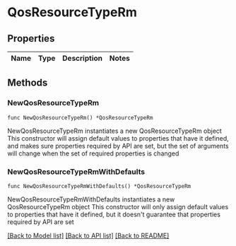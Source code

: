 # QosResourceTypeRm

## Properties

Name | Type | Description | Notes
------------ | ------------- | ------------- | -------------

## Methods

### NewQosResourceTypeRm

`func NewQosResourceTypeRm() *QosResourceTypeRm`

NewQosResourceTypeRm instantiates a new QosResourceTypeRm object
This constructor will assign default values to properties that have it defined,
and makes sure properties required by API are set, but the set of arguments
will change when the set of required properties is changed

### NewQosResourceTypeRmWithDefaults

`func NewQosResourceTypeRmWithDefaults() *QosResourceTypeRm`

NewQosResourceTypeRmWithDefaults instantiates a new QosResourceTypeRm object
This constructor will only assign default values to properties that have it defined,
but it doesn't guarantee that properties required by API are set


[[Back to Model list]](../README.md#documentation-for-models) [[Back to API list]](../README.md#documentation-for-api-endpoints) [[Back to README]](../README.md)


